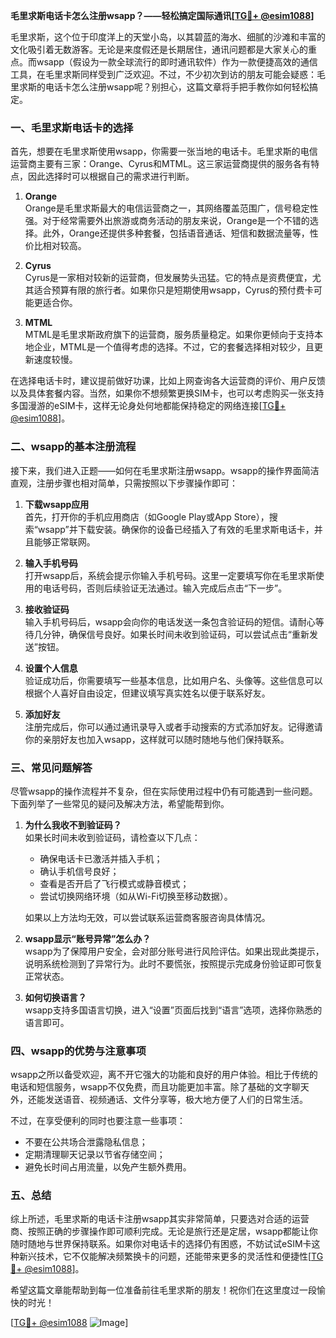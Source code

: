 **毛里求斯电话卡怎么注册wsapp？——轻松搞定国际通讯[[TG💪+ @esim1088](https://t.me/s/esim1088)]**

毛里求斯，这个位于印度洋上的天堂小岛，以其碧蓝的海水、细腻的沙滩和丰富的文化吸引着无数游客。无论是来度假还是长期居住，通讯问题都是大家关心的重点。而wsapp（假设为一款全球流行的即时通讯软件）作为一款便捷高效的通信工具，在毛里求斯同样受到广泛欢迎。不过，不少初次到访的朋友可能会疑惑：毛里求斯的电话卡怎么注册wsapp呢？别担心，这篇文章将手把手教你如何轻松搞定。

### 一、毛里求斯电话卡的选择

首先，想要在毛里求斯使用wsapp，你需要一张当地的电话卡。毛里求斯的电信运营商主要有三家：Orange、Cyrus和MTML。这三家运营商提供的服务各有特点，因此选择时可以根据自己的需求进行判断。

1. **Orange**  
   Orange是毛里求斯最大的电信运营商之一，其网络覆盖范围广，信号稳定性强。对于经常需要外出旅游或商务活动的朋友来说，Orange是一个不错的选择。此外，Orange还提供多种套餐，包括语音通话、短信和数据流量等，性价比相对较高。

2. **Cyrus**  
   Cyrus是一家相对较新的运营商，但发展势头迅猛。它的特点是资费便宜，尤其适合预算有限的旅行者。如果你只是短期使用wsapp，Cyrus的预付费卡可能更适合你。

3. **MTML**  
   MTML是毛里求斯政府旗下的运营商，服务质量稳定。如果你更倾向于支持本地企业，MTML是一个值得考虑的选择。不过，它的套餐选择相对较少，且更新速度较慢。

在选择电话卡时，建议提前做好功课，比如上网查询各大运营商的评价、用户反馈以及具体套餐内容。当然，如果你不想频繁更换SIM卡，也可以考虑购买一张支持多国漫游的eSIM卡，这样无论身处何地都能保持稳定的网络连接[[TG💪+ @esim1088](https://t.me/s/esim1088)]。

### 二、wsapp的基本注册流程

接下来，我们进入正题——如何在毛里求斯注册wsapp。wsapp的操作界面简洁直观，注册步骤也相对简单，只需按照以下步骤操作即可：

1. **下载wsapp应用**  
   首先，打开你的手机应用商店（如Google Play或App Store），搜索“wsapp”并下载安装。确保你的设备已经插入了有效的毛里求斯电话卡，并且能够正常联网。

2. **输入手机号码**  
   打开wsapp后，系统会提示你输入手机号码。这里一定要填写你在毛里求斯使用的电话号码，否则后续验证无法通过。输入完成后点击“下一步”。

3. **接收验证码**  
   输入手机号码后，wsapp会向你的电话发送一条包含验证码的短信。请耐心等待几分钟，确保信号良好。如果长时间未收到验证码，可以尝试点击“重新发送”按钮。

4. **设置个人信息**  
   验证成功后，你需要填写一些基本信息，比如用户名、头像等。这些信息可以根据个人喜好自由设定，但建议填写真实姓名以便于联系好友。

5. **添加好友**  
   注册完成后，你可以通过通讯录导入或者手动搜索的方式添加好友。记得邀请你的亲朋好友也加入wsapp，这样就可以随时随地与他们保持联系。

### 三、常见问题解答

尽管wsapp的操作流程并不复杂，但在实际使用过程中仍有可能遇到一些问题。下面列举了一些常见的疑问及解决方法，希望能帮到你。

1. **为什么我收不到验证码？**  
   如果长时间未收到验证码，请检查以下几点：  
   - 确保电话卡已激活并插入手机；  
   - 确认手机信号良好；  
   - 查看是否开启了飞行模式或静音模式；  
   - 尝试切换网络环境（如从Wi-Fi切换至移动数据）。  

   如果以上方法均无效，可以尝试联系运营商客服咨询具体情况。

2. **wsapp显示“账号异常”怎么办？**  
   wsapp为了保障用户安全，会对部分账号进行风险评估。如果出现此类提示，说明系统检测到了异常行为。此时不要慌张，按照提示完成身份验证即可恢复正常状态。

3. **如何切换语言？**  
   wsapp支持多国语言切换，进入“设置”页面后找到“语言”选项，选择你熟悉的语言即可。

### 四、wsapp的优势与注意事项

wsapp之所以备受欢迎，离不开它强大的功能和良好的用户体验。相比于传统的电话和短信服务，wsapp不仅免费，而且功能更加丰富。除了基础的文字聊天外，还能发送语音、视频通话、文件分享等，极大地方便了人们的日常生活。

不过，在享受便利的同时也要注意一些事项：  
- 不要在公共场合泄露隐私信息；  
- 定期清理聊天记录以节省存储空间；  
- 避免长时间占用流量，以免产生额外费用。

### 五、总结

综上所述，毛里求斯的电话卡注册wsapp其实非常简单，只要选对合适的运营商、按照正确的步骤操作即可顺利完成。无论是旅行还是定居，wsapp都能让你随时随地与世界保持联系。如果你对电话卡的选择仍有困惑，不妨试试eSIM卡这种新兴技术，它不仅能解决频繁换卡的问题，还能带来更多的灵活性和便捷性[[TG💪+ @esim1088](https://t.me/s/esim1088)]。

希望这篇文章能帮助到每一位准备前往毛里求斯的朋友！祝你们在这里度过一段愉快的时光！

[[TG💪+ @esim1088](https://t.me/s/esim1088) ![Image](https://i.postimg.cc/4NQfJmqS/Snipaste-2025-05-13-00-14-12.png)]